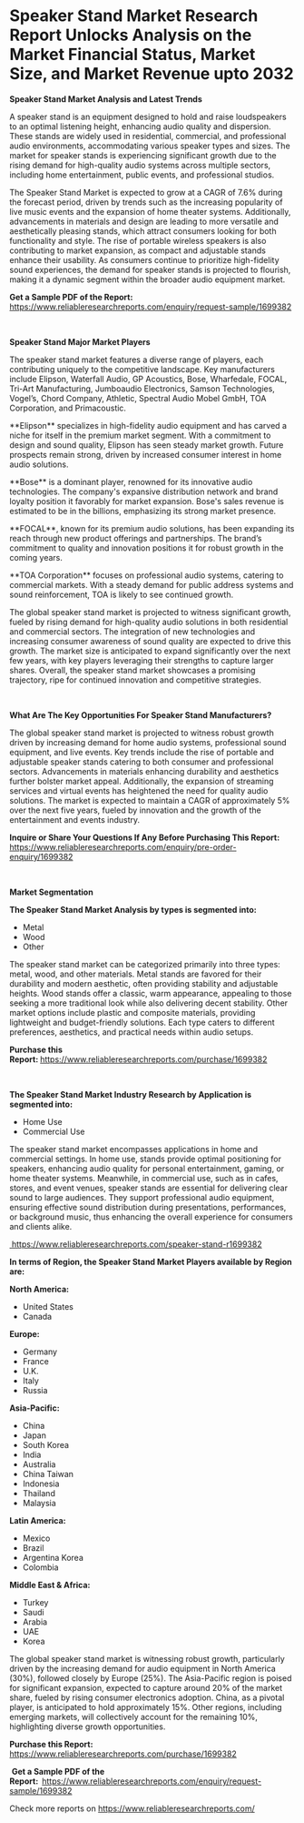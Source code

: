 <p><h1>Speaker Stand Market Research Report Unlocks Analysis on the Market Financial Status, Market Size, and Market Revenue upto 2032</h1></p><p><strong>Speaker Stand Market Analysis and Latest Trends</strong></p>
<p><p>A speaker stand is an equipment designed to hold and raise loudspeakers to an optimal listening height, enhancing audio quality and dispersion. These stands are widely used in residential, commercial, and professional audio environments, accommodating various speaker types and sizes. The market for speaker stands is experiencing significant growth due to the rising demand for high-quality audio systems across multiple sectors, including home entertainment, public events, and professional studios.</p><p>The Speaker Stand Market is expected to grow at a CAGR of 7.6% during the forecast period, driven by trends such as the increasing popularity of live music events and the expansion of home theater systems. Additionally, advancements in materials and design are leading to more versatile and aesthetically pleasing stands, which attract consumers looking for both functionality and style. The rise of portable wireless speakers is also contributing to market expansion, as compact and adjustable stands enhance their usability. As consumers continue to prioritize high-fidelity sound experiences, the demand for speaker stands is projected to flourish, making it a dynamic segment within the broader audio equipment market.</p></p>
<p><strong>Get a Sample PDF of the Report:&nbsp;</strong> <a href="https://www.reliableresearchreports.com/enquiry/request-sample/1699382?utm_campaign=2954&utm_medium=2&utm_source=Github&utm_content=ia&utm_term=27032025&utm_id=speaker-stand">https://www.reliableresearchreports.com/enquiry/request-sample/1699382</a></p>
<p>&nbsp;</p>
<p><strong>Speaker Stand Major Market Players</strong></p>
<p><p>The speaker stand market features a diverse range of players, each contributing uniquely to the competitive landscape. Key manufacturers include Elipson, Waterfall Audio, GP Acoustics, Bose, Wharfedale, FOCAL, Tri-Art Manufacturing, Jumboaudio Electronics, Samson Technologies, Vogel’s, Chord Company, Athletic, Spectral Audio Mobel GmbH, TOA Corporation, and Primacoustic.</p><p>**Elipson** specializes in high-fidelity audio equipment and has carved a niche for itself in the premium market segment. With a commitment to design and sound quality, Elipson has seen steady market growth. Future prospects remain strong, driven by increased consumer interest in home audio solutions.</p><p>**Bose** is a dominant player, renowned for its innovative audio technologies. The company's expansive distribution network and brand loyalty position it favorably for market expansion. Bose's sales revenue is estimated to be in the billions, emphasizing its strong market presence.</p><p>**FOCAL**, known for its premium audio solutions, has been expanding its reach through new product offerings and partnerships. The brand’s commitment to quality and innovation positions it for robust growth in the coming years.</p><p>**TOA Corporation** focuses on professional audio systems, catering to commercial markets. With a steady demand for public address systems and sound reinforcement, TOA is likely to see continued growth.</p><p>The global speaker stand market is projected to witness significant growth, fueled by rising demand for high-quality audio solutions in both residential and commercial sectors. The integration of new technologies and increasing consumer awareness of sound quality are expected to drive this growth. The market size is anticipated to expand significantly over the next few years, with key players leveraging their strengths to capture larger shares. Overall, the speaker stand market showcases a promising trajectory, ripe for continued innovation and competitive strategies.</p></p>
<p>&nbsp;</p>
<p><strong>What Are The Key Opportunities For Speaker Stand Manufacturers?</strong></p>
<p><p>The global speaker stand market is projected to witness robust growth driven by increasing demand for home audio systems, professional sound equipment, and live events. Key trends include the rise of portable and adjustable speaker stands catering to both consumer and professional sectors. Advancements in materials enhancing durability and aesthetics further bolster market appeal. Additionally, the expansion of streaming services and virtual events has heightened the need for quality audio solutions. The market is expected to maintain a CAGR of approximately 5% over the next five years, fueled by innovation and the growth of the entertainment and events industry.</p></p>
<p><strong>Inquire or Share Your Questions If Any Before Purchasing This Report:</strong> <a href="https://www.reliableresearchreports.com/enquiry/pre-order-enquiry/1699382?utm_campaign=2954&utm_medium=2&utm_source=Github&utm_content=ia&utm_term=27032025&utm_id=speaker-stand">https://www.reliableresearchreports.com/enquiry/pre-order-enquiry/1699382</a></p>
<p>&nbsp;</p>
<p><strong>Market Segmentation</strong></p>
<p><strong>The Speaker Stand Market Analysis by types is segmented into:</strong></p>
<p><ul><li>Metal</li><li>Wood</li><li>Other</li></ul></p>
<p><p>The speaker stand market can be categorized primarily into three types: metal, wood, and other materials. Metal stands are favored for their durability and modern aesthetic, often providing stability and adjustable heights. Wood stands offer a classic, warm appearance, appealing to those seeking a more traditional look while also delivering decent stability. Other market options include plastic and composite materials, providing lightweight and budget-friendly solutions. Each type caters to different preferences, aesthetics, and practical needs within audio setups.</p></p>
<p><strong>Purchase this Report:&nbsp;</strong><a href="https://www.reliableresearchreports.com/purchase/1699382?utm_campaign=2954&utm_medium=2&utm_source=Github&utm_content=ia&utm_term=27032025&utm_id=speaker-stand">https://www.reliableresearchreports.com/purchase/1699382</a></p>
<p>&nbsp;</p>
<p><strong>The Speaker Stand Market Industry Research by Application is segmented into:</strong></p>
<p><ul><li>Home Use</li><li>Commercial Use</li></ul></p>
<p><p>The speaker stand market encompasses applications in home and commercial settings. In home use, stands provide optimal positioning for speakers, enhancing audio quality for personal entertainment, gaming, or home theater systems. Meanwhile, in commercial use, such as in cafes, stores, and event venues, speaker stands are essential for delivering clear sound to large audiences. They support professional audio equipment, ensuring effective sound distribution during presentations, performances, or background music, thus enhancing the overall experience for consumers and clients alike.</p></p>
<p><a href="https://www.reliableresearchreports.com/speaker-stand-r1699382?utm_campaign=2954&utm_medium=2&utm_source=Github&utm_content=ia&utm_term=27032025&utm_id=speaker-stand">&nbsp;https://www.reliableresearchreports.com/speaker-stand-r1699382</a></p>
<p><strong>In terms of Region, the Speaker Stand Market Players available by Region are:</strong></p>
<p>
    <p> <strong> North America: </strong>
        <ul>
            <li>United States</li>
            <li>Canada</li>
        </ul>
        </p> 
    <p> <strong> Europe: </strong>
        <ul>
            <li>Germany</li>
            <li>France</li>
            <li>U.K.</li>
            <li>Italy</li>
            <li>Russia</li>
        </ul>
        </p> 
    <p> <strong> Asia-Pacific: </strong>
        <ul>
            <li>China</li>
            <li>Japan</li>
            <li>South Korea</li>
            <li>India</li>
            <li>Australia</li>
            <li>China Taiwan</li>
            <li>Indonesia</li>
            <li>Thailand</li>
            <li>Malaysia</li>
        </ul>
        </p> 
    <p> <strong> Latin America: </strong>
        <ul>
            <li>Mexico</li>
            <li>Brazil</li>
            <li>Argentina Korea</li>
            <li>Colombia</li>
        </ul>
        </p> 
    <p> <strong> Middle East & Africa: </strong>
        <ul>
            <li>Turkey</li>
            <li>Saudi</li>
            <li>Arabia</li>
            <li>UAE</li>
            <li>Korea</li>
        </ul>
    </p>
    </p>
<p><p>The global speaker stand market is witnessing robust growth, particularly driven by the increasing demand for audio equipment in North America (30%), followed closely by Europe (25%). The Asia-Pacific region is poised for significant expansion, expected to capture around 20% of the market share, fueled by rising consumer electronics adoption. China, as a pivotal player, is anticipated to hold approximately 15%. Other regions, including emerging markets, will collectively account for the remaining 10%, highlighting diverse growth opportunities.</p></p>
<p><strong>Purchase this Report: </strong><a href="https://www.reliableresearchreports.com/purchase/1699382?utm_campaign=2954&utm_medium=2&utm_source=Github&utm_content=ia&utm_term=27032025&utm_id=speaker-stand">https://www.reliableresearchreports.com/purchase/1699382</a></p>
<p>&nbsp;<strong>Get a Sample PDF of the Report:&nbsp;&nbsp;</strong><a href="https://www.reliableresearchreports.com/enquiry/request-sample/1699382?utm_campaign=2954&utm_medium=2&utm_source=Github&utm_content=ia&utm_term=27032025&utm_id=speaker-stand">https://www.reliableresearchreports.com/enquiry/request-sample/1699382</a></p>
<p><strong></strong></p>
<p>Check more reports on <a href="https://www.reliableresearchreports.com/?utm_campaign=2954&utm_medium=2&utm_source=Github&utm_content=ia&utm_term=27032025&utm_id=speaker-stand">https://www.reliableresearchreports.com/</a></p>